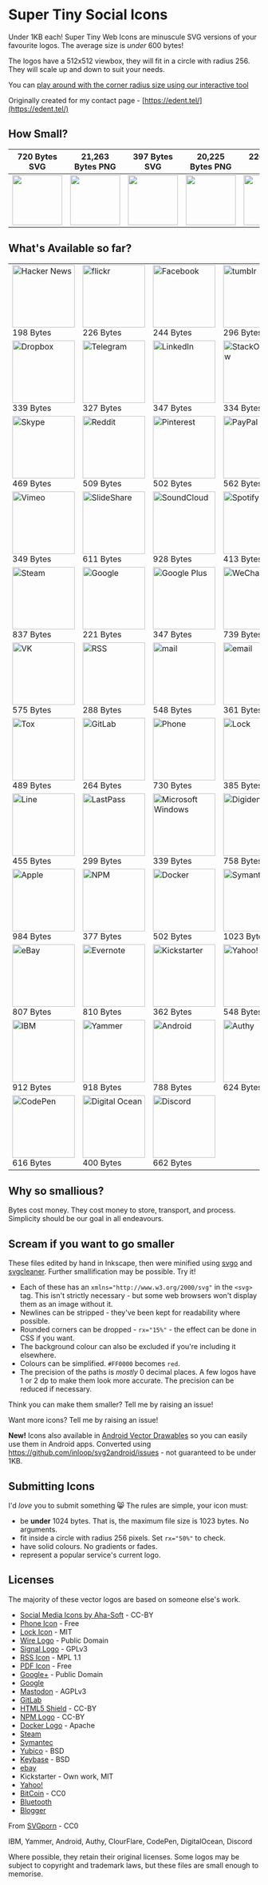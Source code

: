 # Super Tiny Social Icons
Under 1KB each! Super Tiny Web Icons are minuscule SVG versions of your favourite logos. The average size is *under* 600 bytes!

The logos have a 512x512 viewbox, they will fit in a circle with radius 256. They will scale up and down to suit your needs.

You can [play around with the corner radius size using our interactive tool](https://edent.github.io/SuperTinySocialIcons/radius.html)

Originally created for my contact page - [https://edent.tel/](https://edent.tel/)

## How Small?

| 720 Bytes SVG	| 21,263 Bytes PNG	|   397 Bytes SVG	| 20,225 Bytes PNG	|  226 Bytes SVG	| 6,343 Bytes PNG	|
|------	        |-----------     	|------	            |----------	        |------	        |-----------	        |
| <img src="https://edent.github.io/SuperTinySocialIcons/tiny/github.svg" width="100" />  	| <img src="https://edent.github.io/SuperTinySocialIcons/original/github.png" width="100" />        	| <img src="https://edent.github.io/SuperTinySocialIcons/tiny/twitter.svg" width="100" />   	| <img src="https://edent.github.io/SuperTinySocialIcons/original/twitter.png" width="100" />       	| <img src="https://edent.github.io/SuperTinySocialIcons/tiny/flickr.svg" width="100" />   	| <img src="https://edent.github.io/SuperTinySocialIcons/original/flickr.png" width="100" />       	|

## What's Available so far?

<table>
<tr>
<td><img src="https://edent.github.io/SuperTinySocialIcons/tiny/hackernews.svg" width="125" title="Hacker News" /><br>198 Bytes</td>
<td><img src="https://edent.github.io/SuperTinySocialIcons/tiny/flickr.svg" width="125" title="flickr" /><br>226 Bytes</td>
<td><img src="https://edent.github.io/SuperTinySocialIcons/tiny/facebook.svg" width="125" title="Facebook" /><br>244 Bytes</td>
<td><img src="https://edent.github.io/SuperTinySocialIcons/tiny/tumblr.svg" width="125" title="tumblr" /><br>296 Bytes</td>
<td><img src="https://edent.github.io/SuperTinySocialIcons/tiny/twitter.svg" width="125" title="Twitter" /><br>397 Bytes</td>
<td><img src="https://edent.github.io/SuperTinySocialIcons/tiny/whatsapp.svg" width="125" title="WhatsApp" /><br>622 Bytes</td>
</tr>
<tr>
<td><img src="https://edent.github.io/SuperTinySocialIcons/tiny/dropbox.svg" width="125" title="Dropbox" /><br>339 Bytes</td>
<td><img src="https://edent.github.io/SuperTinySocialIcons/tiny/telegram.svg" width="125" title="Telegram" /><br>327 Bytes</td>
<td><img src="https://edent.github.io/SuperTinySocialIcons/tiny/linkedin.svg" width="125" title="LinkedIn" /><br>347 Bytes</td>
<td><img src="https://edent.github.io/SuperTinySocialIcons/tiny/stackoverflow.svg" width="125" title="StackOverflow" /><br>334 Bytes</td>
<td><img src="https://edent.github.io/SuperTinySocialIcons/tiny/instagram.svg" width="125" title="Instagram" /><br>290 Bytes</td>
<td><img src="https://edent.github.io/SuperTinySocialIcons/tiny/wordpress.svg" width="125" title="WordPress" /><br>515 Bytes</td>
</tr>
<tr>
<td><img src="https://edent.github.io/SuperTinySocialIcons/tiny/skype.svg" width="125" title="Skype" /><br>469 Bytes</td>
<td><img src="https://edent.github.io/SuperTinySocialIcons/tiny/reddit.svg" width="125" title="Reddit" /><br>509 Bytes</td>
<td><img src="https://edent.github.io/SuperTinySocialIcons/tiny/pinterest.svg" width="125" title="Pinterest" /><br>502 Bytes</td>
<td><img src="https://edent.github.io/SuperTinySocialIcons/tiny/paypal.svg" width="125" title="PayPal" /><br>562 Bytes</td>
<td><img src="https://edent.github.io/SuperTinySocialIcons/tiny/github.svg" width="125" title="GitHub" /><br>720 Bytes</td>
<td><img src="https://edent.github.io/SuperTinySocialIcons/tiny/wikipedia.svg" width="125" title="Wikipedia" /><br>655 Bytes</td>
</tr>
<tr>
<td><img src="https://edent.github.io/SuperTinySocialIcons/tiny/vimeo.svg" width="125" title="Vimeo" /><br>349 Bytes</td>
<td><img src="https://edent.github.io/SuperTinySocialIcons/tiny/slideshare.svg" width="125" title="SlideShare" /><br>611 Bytes</td>
<td><img src="https://edent.github.io/SuperTinySocialIcons/tiny/soundcloud.svg" width="125" title="SoundCloud" /><br>928 Bytes</td>
<td><img src="https://edent.github.io/SuperTinySocialIcons/tiny/spotify.svg" width="125" title="Spotify" /><br>413 Bytes</td>
<td><img src="https://edent.github.io/SuperTinySocialIcons/tiny/snapchat.svg" width="125" title="SnapChat" /><br>590 Bytes</td>
<td><img src="https://edent.github.io/SuperTinySocialIcons/tiny/amazon.svg" width="125" title="Amazon" /><br>648 Bytes</td>
</tr>
<tr>
<td><img src="https://edent.github.io/SuperTinySocialIcons/tiny/steam.svg" width="125" title="Steam" /><br>837 Bytes</td>
<td><img src="https://edent.github.io/SuperTinySocialIcons/tiny/google.svg" width="125" title="Google" /><br>221 Bytes</td>
<td><img src="https://edent.github.io/SuperTinySocialIcons/tiny/google_plus.svg" width="125" title="Google Plus" /><br>347 Bytes</td>
<td><img src="https://edent.github.io/SuperTinySocialIcons/tiny/wechat.svg" width="125" title="WeChat" /><br>739 Bytes</td>
<td><img src="https://edent.github.io/SuperTinySocialIcons/tiny/youtube.svg" width="125" title="YouTube" /><br>924 Bytes</td>
<td><img src="https://edent.github.io/SuperTinySocialIcons/tiny/pdf.svg" width="125" title="PDF" /><br>360 Bytes</td>
</tr>
<tr>
<td><img src="https://edent.github.io/SuperTinySocialIcons/tiny/vk.svg" width="125" title="VK" /><br>575 Bytes</td>
<td><img src="https://edent.github.io/SuperTinySocialIcons/tiny/rss.svg" width="125" title="RSS" /><br>288 Bytes</td>
<td><img src="https://edent.github.io/SuperTinySocialIcons/tiny/mail.svg" width="125" title="mail" /><br>548 Bytes</td>
<td><img src="https://edent.github.io/SuperTinySocialIcons/tiny/email.svg" width="125" title="email" /><br>361 Bytes</td>
<td><img src="https://edent.github.io/SuperTinySocialIcons/tiny/mastodon.svg" width="125" title="Mastodon" /><br>550 Bytes</td>
<td><img src="https://edent.github.io/SuperTinySocialIcons/tiny/wire.svg" width="125" title="Wire" /><br>263 Bytes</td>
</tr>
<tr>
<td><img src="https://edent.github.io/SuperTinySocialIcons/tiny/tox.svg" width="125" title="Tox" /><br>489 Bytes</td>
<td><img src="https://edent.github.io/SuperTinySocialIcons/tiny/gitlab.svg" width="125" title="GitLab" /><br>264 Bytes</td>
<td><img src="https://edent.github.io/SuperTinySocialIcons/tiny/phone.svg" width="125" title="Phone" /><br>730 Bytes</td>
<td><img src="https://edent.github.io/SuperTinySocialIcons/tiny/lock.svg" width="125" title="Lock" /><br>385 Bytes</td>
<td><img src="https://edent.github.io/SuperTinySocialIcons/tiny/html5.svg" width="125" title="HTML5" /><br>379 Bytes</td>
<td><img src="https://edent.github.io/SuperTinySocialIcons/tiny/meetup.svg" width="125" title="Meetup" /><br>611 Bytes</td>
</tr>
<tr>
<td><img src="https://edent.github.io/SuperTinySocialIcons/tiny/line.svg" width="125" title="Line" /><br>455 Bytes</td>
<td><img src="https://edent.github.io/SuperTinySocialIcons/tiny/lastpass.svg" width="125" title="LastPass" /><br>299 Bytes</td>
<td><img src="https://edent.github.io/SuperTinySocialIcons/tiny/windows.svg" width="125" title="Microsoft Windows" /><br>339 Bytes</td>
<td><img src="https://edent.github.io/SuperTinySocialIcons/tiny/digidentity.svg" width="125" title="Digidentity" /><br>758 Bytes</td>
<td><img src="https://edent.github.io/SuperTinySocialIcons/tiny/ubuntu.svg" width="125" title="Ubuntu" /><br>895 Bytes</td>
<td><img src="https://edent.github.io/SuperTinySocialIcons/tiny/bitbucket.svg" width="125" title="Atlassian BitBucket" /><br>789 Bytes</td>
</tr>
<tr>
<td><img src="https://edent.github.io/SuperTinySocialIcons/tiny/apple.svg" width="125" title="Apple" /><br>984 Bytes</td>
<td><img src="https://edent.github.io/SuperTinySocialIcons/tiny/npm.svg" width="125" title="NPM" /><br>377 Bytes</td>
<td><img src="https://edent.github.io/SuperTinySocialIcons/tiny/docker.svg" width="125" title="Docker" /><br>502 Bytes</td>
<td><img src="https://edent.github.io/SuperTinySocialIcons/tiny/symantec.svg" width="125" title="Symantec" /><br>1023 Bytes</td>
<td><img src="https://edent.github.io/SuperTinySocialIcons/tiny/yubico.svg" width="125" title="Yubico" /><br>286 Bytes</td>
<td><img src="https://edent.github.io/SuperTinySocialIcons/tiny/keybase.svg" width="125" title="Keybase" /><br>982 Bytes</td>
</tr>
<tr>
<td><img src="https://edent.github.io/SuperTinySocialIcons/tiny/ebay.svg" width="125" title="eBay" /><br>807 Bytes</td>
<td><img src="https://edent.github.io/SuperTinySocialIcons/tiny/evernote.svg" width="125" title="Evernote" /><br>810 Bytes</td>
<td><img src="https://edent.github.io/SuperTinySocialIcons/tiny/kickstarter.svg" width="125" title="Kickstarter" /><br>362 Bytes</td>
<td><img src="https://edent.github.io/SuperTinySocialIcons/tiny/yahoo.svg" width="125" title="Yahoo!" /><br>548 Bytes</td>
<td><img src="https://edent.github.io/SuperTinySocialIcons/tiny/bitcoin.svg" width="125" title="BitCoin" /><br>497 Bytes</td>
<td><img src="https://edent.github.io/SuperTinySocialIcons/tiny/bluetooth.svg" width="125" title="bluetooth" /><br>247 Bytes</td>
</tr>
<tr>
<td><img src="https://edent.github.io/SuperTinySocialIcons/tiny/ibm.svg" width="125" title="IBM" /><br>912 Bytes</td>
<td><img src="https://edent.github.io/SuperTinySocialIcons/tiny/yammer.svg" width="125" title="Yammer" /><br>918 Bytes</td>
<td><img src="https://edent.github.io/SuperTinySocialIcons/tiny/android.svg" width="125" title="Android" /><br>788 Bytes</td>
<td><img src="https://edent.github.io/SuperTinySocialIcons/tiny/authy.svg" width="125" title="Authy" /><br>624 Bytes</td>
<td><img src="https://edent.github.io/SuperTinySocialIcons/tiny/blogger.svg" width="125" title="Blogger" /><br>479 Bytes</td>
<td><img src="https://edent.github.io/SuperTinySocialIcons/tiny/cloudflare.svg" width="125" title="CloudFlare" /><br>538 Bytes</td>
</tr>
<tr>
<td><img src="https://edent.github.io/SuperTinySocialIcons/tiny/codepen.svg" width="125" title="CodePen" /><br>616 Bytes</td>
<td><img src="https://edent.github.io/SuperTinySocialIcons/tiny/digitalocean.svg" width="125" title="Digital Ocean" /><br>400 Bytes</td>
<td><img src="https://edent.github.io/SuperTinySocialIcons/tiny/discord.svg" width="125" title="Discord" /><br>662 Bytes</td>
<td></td>
<td></td>
<td></td>
</tr>
</table>

## Why so smallious?

Bytes cost money.  They cost money to store, transport, and process.  Simplicity should be our goal in all endeavours.

## Scream if you want to go smaller

These files edited by hand in Inkscape, then were minified using [svgo](https://github.com/svg/svgo) and [svgcleaner](https://github.com/RazrFalcon/svgcleaner). Further smallification may be possible. Try it!

* Each of these has an `xmlns="http://www.w3.org/2000/svg"` in the `<svg>` tag. This isn't strictly necessary - but some web browsers won't display them as an image without it.
* Newlines can be stripped - they've been kept for readability where possible.
* Rounded corners can be dropped - `rx="15%"` - the effect can be done in CSS if you want.
* The background colour can also be excluded if you're including it elsewhere.
* Colours can be simplified. `#FF0000` becomes `red`.
* The precision of the paths is *mostly* 0 decimal places. A few logos have 1 or 2 dp to make them look more accurate. The precision can be reduced if necessary.

Think you can make them smaller? Tell me by raising an issue!

Want more icons?  Tell me by raising an issue!

**New!** Icons also available in [Android Vector Drawables](https://developer.android.com/guide/topics/graphics/vector-drawable-resources.html) so you can easily use them in Android apps. Converted using https://github.com/inloop/svg2android/issues - not guaranteed to be under 1KB.

## Submitting Icons

I'd *love* you to submit something 😸 The rules are simple, your icon must:

* be **under** 1024 bytes. That is, the maximum file size is 1023 bytes. No arguments.
* fit inside a circle with radius 256 pixels. Set `rx="50%"` to check.
* have solid colours. No gradients or fades.
* represent a popular service's current logo.

## Licenses

The majority of these vector logos are based on someone else's work.

* [Social Media Icons by Aha-Soft](https://www.iconfinder.com/iconsets/social-flat-rounded-rects) - CC-BY
* [Phone Icon](https://www.iconfinder.com/icons/1807538/phone_icon#size=128) - Free
* [Lock Icon](https://www.iconfinder.com/icons/1814107/lock_padlock_secure_icon#size=512) - MIT
* [Wire Logo](https://commons.wikimedia.org/wiki/File:Wire_software_logo.svg) - Public Domain
* [Signal Logo](https://github.com/WhisperSystems/Signal-iOS/blob/master/Signal/Images.xcassets/logoSignal.imageset/logoSignal.pdf) - GPLv3
* [RSS Icon](https://commons.wikimedia.org/wiki/File:Generic_Feed-icon.svg) - MPL 1.1
* [PDF Icon](https://www.iconfinder.com/iconsets/line-icons-set) - Free
* [Google+](https://commons.wikimedia.org/wiki/File:Google_Plus_logo_2015.svg) - Public Domain
* [Google](http://svgshare.com/s/q)
* [Mastodon](https://github.com/tootsuite/mastodon/blob/0ad694f96b7f0e951950e7525bde52cd11454cb2/app/assets/images/logo.svg) - AGPLv3
* [GitLab](https://about.gitlab.com/press/)
* [HTML5 Shield](https://www.w3.org/html/logo/) - CC-BY
* [NPM Logo](https://commons.wikimedia.org/wiki/File:Npm-logo.svg) - CC-BY
* [Docker Logo](https://github.com/docker/docker.github.io/blob/master/LICENSE) - Apache
* [Steam](https://commons.wikimedia.org/wiki/File:Steam_icon_logo.svg)
* [Symantec](https://commons.wikimedia.org/wiki/File:Symantec_logo10.svg)
* [Yubico](https://github.com/Yubico/yubikey-manager-qt/blob/master/resources/icons/ykman.png) - BSD
* [Keybase](https://github.com/keybase/client/blob/master/shared/images/iconfont/kb-iconfont-keybase-16.svg) - BSD
* [ebay](https://commons.wikimedia.org/wiki/File:EBay_logo.svg)
* Kickstarter - Own work, MIT
* [Yahoo!](https://commons.wikimedia.org/wiki/File:Yahoo!_logo.svg)
* [BitCoin](https://commons.wikimedia.org/wiki/File:Bitcoin_logo.svg) - CC0
* [Bluetooth](https://commons.wikimedia.org/wiki/File:Bluetooth.svg)
* [Blogger](https://commons.wikimedia.org/wiki/File:Blogger_icon.svg)

From [SVGporn](https://github.com/gilbarbara/logos/) - CC0

IBM, Yammer, Android, Authy, ClourFlare, CodePen, DigitalOcean, Discord

Where possible, they retain their original licenses.  Some logos may be subject to copyright and trademark laws, but these files are small enough to memorise.

